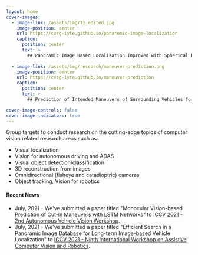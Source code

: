 ```yaml
---
layout: home
cover-images:
  - image-link: /assets/img/71_edited.jpg
    image-position: center
    url: https://cvrg-iyte.github.io/panaromic-image-localization
    caption:
      position: center
      text: >
        ## Panoramic Image Based Localization Improved with Spherical Representations and Semantic Descriptors
        
  - image-link: /assets/img/research/maneuver-prediction.png
    image-position: center
    url: https://cvrg-iyte.github.io/maneuver-prediction
    caption:
      position: center
      text: >
        ## Prediction of Intended Maneuvers of Surrounding Vehicles for Driver Assistance Systems

cover-image-controls: false
cover-image-indicators: true
---
```


Group targets to conduct research on the cutting-edge topics of computer vision related research areas such as:

* Visual localization
* Vision for autonomous driving and ADAS
* Visual object detection/classification
* 3D reconstruction from images
* Omnidirectional (fisheye and catadioptric) cameras
* Object tracking, Vision for robotics


#### Recent News

* July, 2021 - We've submitted a paper titled "Monocular Vision-based Prediction of Cut-in Maneuvers with LSTM Networks" to [ICCV 2021 - 2nd Autonomous Vehicle Vision Workshop](https://avvision.xyz/iccv21/).
* July, 2021 - We've submitted a paper titled "Efficient Search in a Panoramic Image Database for Long-term Image-based Vehicle Localization" to [ICCV 2021 - Ninth International Workshop on Assistive Computer Vision and Robotics](https://iplab.dmi.unict.it/acvr2021/).
